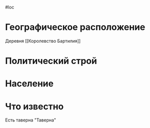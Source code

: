 #loc
# Географическое расположение
Деревня
[[Королевство Бартилия]]
# Политический строй

# Население

# Что известно
Есть таверна "Таверна"